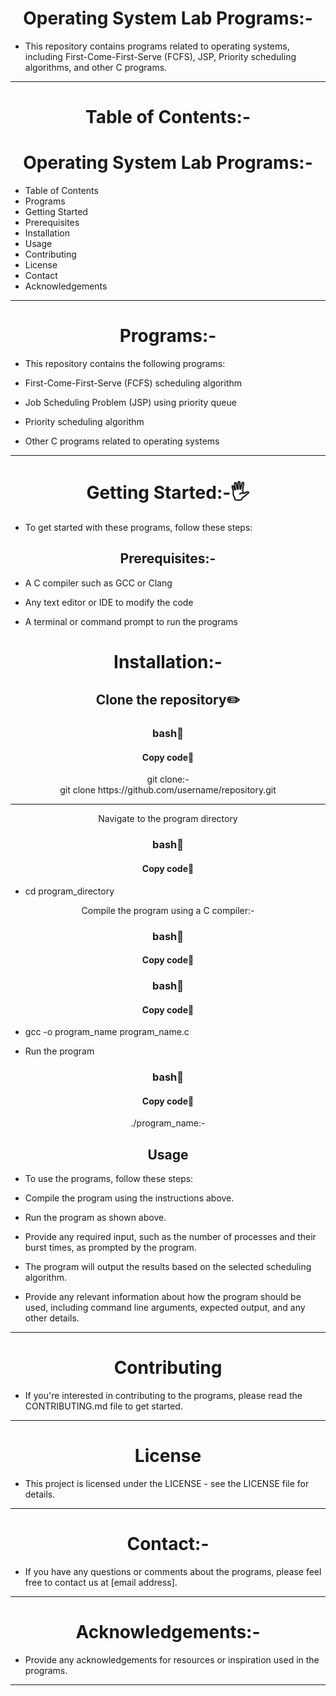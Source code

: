 <h1 align="center">Operating System Lab Programs:-</h1>

- This repository contains programs related to operating systems, including First-Come-First-Serve (FCFS), JSP, Priority scheduling algorithms, and other C programs.
<hr>
<h1 align="center">Table of Contents:-</h1>

<h1 align="center">Operating System Lab Programs:-</h1>

- Table of Contents
- Programs
- Getting Started
- Prerequisites
- Installation
- Usage
- Contributing
- License
- Contact
- Acknowledgements
<hr>
<h1 align="center">Programs:-</h1>

- This repository contains the following programs:

- First-Come-First-Serve (FCFS) scheduling algorithm

- Job Scheduling Problem (JSP) using priority queue

- Priority scheduling algorithm

- Other C programs related to operating systems
<hr>

<h1 align="center" >Getting Started:-🖐️</h1>

- To get started with these programs, follow these steps:

<h2 align="center">Prerequisites:-</h2>

- A C compiler such as GCC or Clang

- Any text editor or IDE to modify the code

- A terminal or command prompt to run the programs

<h1 align="center">Installation:-</h1>

<h2 align="center" >Clone the repository✏️</h2>
<h3 align="center" >bash📖</h3>
<h4 align="center" >Copy code📝</h4>

<p align="center">git clone:-<br> git clone https://github.com/username/repository.git</p><hr>



<p align="center">Navigate to the program directory</p>

<h3 align="center" >bash📖</h3>
<h4 align="center" >Copy code📝</h4>

- cd program_directory

<p align="center"> Compile the program using a C compiler:-</p>

<h3 align="center" >bash📖</h3>
<h4 align="center" >Copy code📝</h4><h3 align="center" >bash📖</h3>
<h4 align="center" >Copy code📝</h4>

- gcc -o program_name program_name.c

- Run the program

<h3 align="center" >bash📖</h3>
<h4 align="center" >Copy code📝</h4>

<p align="center">./program_name:-</p>

<h2 align="center">Usage</h2>

- To use the programs, follow these steps:

- Compile the program using the instructions above.

- Run the program as shown above.

- Provide any required input, such as the number of processes and their burst times, as prompted by the program.

- The program will output the results based on the selected scheduling algorithm.

- Provide any relevant information about how the program should be used, including command line arguments, expected output, and any other details.
<hr>
<h1 align="center">Contributing</h1>

- If you're interested in contributing to the programs, please read the CONTRIBUTING.md file to get started.
<hr>
<h1 align="center">License</h1>

- This project is licensed under the LICENSE - see the LICENSE file for details.
<hr>
<h1 align="center">Contact:-</h1>

- If you have any questions or comments about the programs, please feel free to contact us at [email address].
<hr>
<h1 align="center">Acknowledgements:-</h1>

- Provide any acknowledgements for resources or inspiration used in the programs.
<hr>
